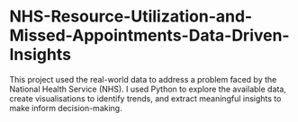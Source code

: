 # NHS-Resource-Utilization-and-Missed-Appointments-Data-Driven-Insights
This project used the real-world data to address a problem faced by the National Health Service (NHS). I used Python to explore the available data, create visualisations to identify trends, and extract meaningful insights to make inform decision-making. 
